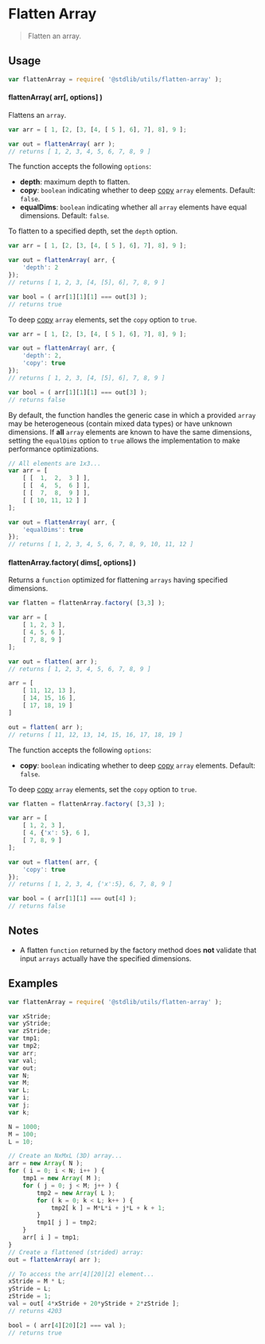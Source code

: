# Flatten Array

> Flatten an array.


<!-- <usage> -->

## Usage

``` javascript
var flattenArray = require( '@stdlib/utils/flatten-array' );
```


#### flattenArray( arr\[, options\] )

Flattens an `array`.

``` javascript
var arr = [ 1, [2, [3, [4, [ 5 ], 6], 7], 8], 9 ];

var out = flattenArray( arr );
// returns [ 1, 2, 3, 4, 5, 6, 7, 8, 9 ]
```

The function accepts the following `options`:

* __depth__: maximum depth to flatten.
* __copy__: `boolean` indicating whether to deep [copy][@stdlib/utils/copy] `array` elements. Default: `false`.
* __equalDims__: `boolean` indicating whether all `array` elements have equal dimensions. Default: `false`.

To flatten to a specified depth, set the `depth` option.

``` javascript
var arr = [ 1, [2, [3, [4, [ 5 ], 6], 7], 8], 9 ];

var out = flattenArray( arr, {
    'depth': 2
});
// returns [ 1, 2, 3, [4, [5], 6], 7, 8, 9 ]

var bool = ( arr[1][1][1] === out[3] );
// returns true
```

To deep [copy][@stdlib/utils/copy] `array` elements, set the `copy` option to `true`.

``` javascript
var arr = [ 1, [2, [3, [4, [ 5 ], 6], 7], 8], 9 ];

var out = flattenArray( arr, {
    'depth': 2,
    'copy': true
});
// returns [ 1, 2, 3, [4, [5], 6], 7, 8, 9 ]

var bool = ( arr[1][1][1] === out[3] );
// returns false
```

By default, the function handles the generic case in which a provided `array` may be heterogeneous (contain mixed data types) or have unknown dimensions. If __all__ `array` elements are known to have the same dimensions, setting the `equalDims` option to `true` allows the implementation to make performance optimizations.

``` javascript
// All elements are 1x3...
var arr = [
    [ [  1,  2,  3 ] ],
    [ [  4,  5,  6 ] ],
    [ [  7,  8,  9 ] ],
    [ [ 10, 11, 12 ] ]
];

var out = flattenArray( arr, {
    'equalDims': true
});
// returns [ 1, 2, 3, 4, 5, 6, 7, 8, 9, 10, 11, 12 ]
```


#### flattenArray.factory( dims\[, options\] )

Returns a `function` optimized for flattening `arrays` having specified dimensions.

``` javascript
var flatten = flattenArray.factory( [3,3] );

var arr = [
    [ 1, 2, 3 ],
    [ 4, 5, 6 ],
    [ 7, 8, 9 ]
];

var out = flatten( arr );
// returns [ 1, 2, 3, 4, 5, 6, 7, 8, 9 ]

arr = [
    [ 11, 12, 13 ],
    [ 14, 15, 16 ],
    [ 17, 18, 19 ]
]

out = flatten( arr );
// returns [ 11, 12, 13, 14, 15, 16, 17, 18, 19 ]
```

The function accepts the following `options`:

* __copy__: `boolean` indicating whether to deep [copy][@stdlib/utils/copy] `array` elements. Default: `false`.

To deep [copy][@stdlib/utils/copy] `array` elements, set the `copy` option to `true`.

``` javascript
var flatten = flattenArray.factory( [3,3] );

var arr = [
    [ 1, 2, 3 ],
    [ 4, {'x': 5}, 6 ],
    [ 7, 8, 9 ]
];

var out = flatten( arr, {
    'copy': true
});
// returns [ 1, 2, 3, 4, {'x':5}, 6, 7, 8, 9 ]

var bool = ( arr[1][1] === out[4] );
// returns false
```

<!-- </usage> -->


<!-- <notes> -->

## Notes

* A flatten `function` returned by the factory method does __not__ validate that input `arrays` actually have the specified dimensions.

<!-- </notes> -->


<!-- <examples> -->

## Examples

``` javascript
var flattenArray = require( '@stdlib/utils/flatten-array' );

var xStride;
var yStride;
var zStride;
var tmp1;
var tmp2;
var arr;
var val;
var out;
var N;
var M;
var L;
var i;
var j;
var k;

N = 1000;
M = 100;
L = 10;

// Create an NxMxL (3D) array...
arr = new Array( N );
for ( i = 0; i < N; i++ ) {
    tmp1 = new Array( M );
    for ( j = 0; j < M; j++ ) {
        tmp2 = new Array( L );
        for ( k = 0; k < L; k++ ) {
            tmp2[ k ] = M*L*i + j*L + k + 1;
        }
        tmp1[ j ] = tmp2;
    }
    arr[ i ] = tmp1;
}
// Create a flattened (strided) array:
out = flattenArray( arr );

// To access the arr[4][20][2] element...
xStride = M * L;
yStride = L;
zStride = 1;
val = out[ 4*xStride + 20*yStride + 2*zStride ];
// returns 4203

bool = ( arr[4][20][2] === val );
// returns true
```

<!-- </examples> -->


<!-- <links> -->

<!-- FIXME: link -->

[@stdlib/utils/copy]: https://github.com/stdlib-js/stdlib

<!-- </links> -->
